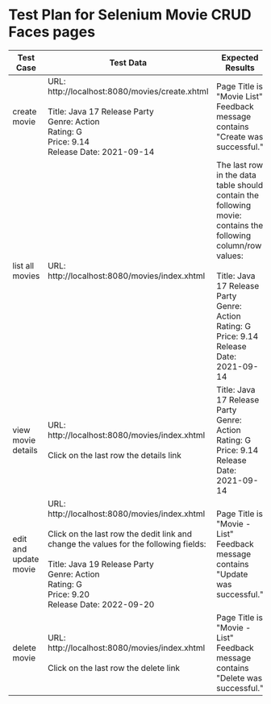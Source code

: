 # Test Plan for Selenium Movie CRUD Faces pages

| Test Case             | Test Data                                                                                                                                                                                                                                                             | Expected Results                                                                                                                                                                                                                    | Checked              |
|-----------------------|-----------------------------------------------------------------------------------------------------------------------------------------------------------------------------------------------------------------------------------------------------------------------|-------------------------------------------------------------------------------------------------------------------------------------------------------------------------------------------------------------------------------------|----------------------|
| create movie          | URL: http://localhost:8080/movies/create.xhtml <br/><br/> Title: Java 17 Release Party<br />Genre: Action<br />Rating: G<br />Price: 9.14<br/>Release Date: 2021-09-14                                                                                                | Page Title is "Movie List"<br/>Feedback message contains "Create was successful."                                                                                                                                                   | :heavy_check_mark:   |
| list all movies       | URL: http://localhost:8080/movies/index.xhtml                                                                                                                                                                                                                         | The last row in the data table should contain the following movie: contains the following column/row values: <br/><br/> Title: Java 17 Release Party<br />Genre: Action<br />Rating: G<br />Price: 9.14<br/>Release Date: 2021-09-14| :heavy_check_mark:   |
| view movie details    | URL: http://localhost:8080/movies/index.xhtml <br/><br/> Click on the last row the details link                                                                                                                                                                       | Title: Java 17 Release Party<br />Genre: Action<br />Rating: G<br />Price: 9.14<br/>Release Date: 2021-09-14                                                                                                                        | :heavy_check_mark:   |
| edit and update movie | URL: http://localhost:8080/movies/index.xhtml <br/><br/> Click on the last row the dedit link and change the values for the following fields: <br/><br/> Title: Java 19 Release Party<br />Genre: Action<br />Rating: G<br />Price: 9.20<br/>Release Date: 2022-09-20 | Page Title is "Movie - List"<br/>Feedback message contains "Update was successful."                                                                                                                                                 | :x:                  |
| delete movie          | URL: http://localhost:8080/movies/index.xhtml <br/><br/> Click on the last row the delete link                                                                                                                                                                        | Page Title is "Movie - List"<br/>Feedback message contains "Delete was successful."                                                                                                                                                 | :heavy_check_mark:   |
